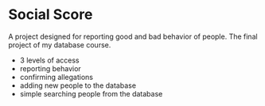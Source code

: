 # Social Score
A project designed for reporting good and bad behavior of people. The final project of my database course.

- 3 levels of access
- reporting behavior
- confirming allegations
- adding new people to the database
- simple searching people from the database
